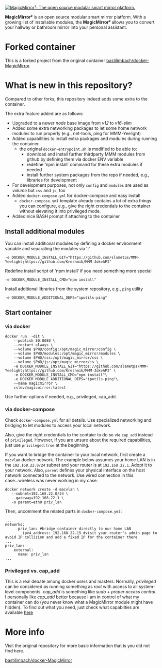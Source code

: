 [![MagicMirror²: The open source modular smart mirror platform. ](https://github.com/MichMich/MagicMirror/raw/master/.github/header.png)](https://github.com/MichMich/MagicMirror)

**MagicMirror²** is an open source modular smart mirror platform. With a growing list of installable modules, the **MagicMirror²** allows you to convert your hallway or bathroom mirror into your personal assistant.

# Forked container
This is a forked project from the original container [bastilimbach/docker-MagicMirror](https://github.com/bastilimbach/docker-MagicMirror)

# What is new in this repository?
Compared to other forks, this repository indeed adds some extra to the container. 

The extra feature added are as follows:
 - Upgraded to a newer *node* base image from *v12* to *v16-slim*
 - Added some extra networking packages to let some home network modules to run properly (e.g., net-tools, ping for MMM-Yeelight)
 - Added capabilities to install extra packages and modules during running the container
    - the original `docker-entrypoint.sh` is modified to be able to:
        - download and install further thirdparty MMM modules from github by defining them via docker ENV variable
        - redefine 'npm install' command for these extra modules if needed
        - install further system packages from the repo if needed, e.g., libraries for development
- For development purposes, not only `config` and `modules` are used as *volume* but `css` and `js`, too
 - Added `docker-compose.yml` for docker-compose and easy install
    - `docker-compose.yml` template already contains a lot of extra things you can configure, e.g., give the right credentials to the container without elevating it into privileged mode.
- Added nice BASH prompt if attaching to the container


## Install additional modules
You can install additional modules by defining a docker environment variable and separating the modules via ';'
```
-e DOCKER_MODULE_INSTALL_GIT="https://github.com/slametps/MMM-Yeelight;https://github.com/Kreshnik/MMM-JokeAPI"
```

Redefine install script of 'npm install' if you need something more special
```
-e DOCKER_MODULE_INSTALL_CMD="npm install"
```

Install additional libraries from the system repository, e.g., `ping` utility
```
-e DOCKER_MODULE_ADDITIONAL_DEPS="iputils-ping"
```

## Start container
### via docker
```
docker run  -dit \
	--publish 80:8080 \
	--restart always \
	--volume $PWD/config:/opt/magic_mirror/config \
	--volume $PWD/modules:/opt/magic_mirror/modules \
	--volume $PWD/css:/opt/magic_mirror/css \
	--volume $PWD/js:/opt/magic_mirror/js \
	-e DOCKER_MODULE_INSTALL_GIT="https://github.com/slametps/MMM-Yeelight;https://github.com/Kreshnik/MMM-JokeAPI" \
	-e DOCKER_MODULE_INSTALL_CMD="npm install"\
	-e DOCKER_MODULE_ADDITIONAL_DEPS="iputils-ping"\
	--name magicmirror \
	cslev/magicmirror:latest
```
Use further options if needed, e.g., privileged, cap_add.

### via docker-compose
Check `docker-compose.yml` for all details. Use specialized networking and bridging to let modules to access your local network.

Also, give the right credentials to the contaier to do so via `cap_add` instead of `privileged`. However, if you are unsure about the required capabilities, just use `privileged:true` at the beginning.

If you want to bridge the container to your local network, first create a `macvlan` docker network. The example below assumes your home LAN is in the `192.168.22.0/24` subnet and your router is at `192.168.22.1`. Adopt it to your network. Also, `parent` defines your physical interface on the host network connected to the network. Use wired connection in this case...wireless was never working in my case.
```
docker network create -d macvlan \
   --subnet=192.168.22.0/24 \
   --gateway=192.168.22.1 \
   -o parent=eth0 priv_lan
```

Then, uncomment the related parts in `docker-compose.yml`:
```
...
networks:
      priv_lan: #bridge container directly to our home LAN
        ipv4_address: 192.168.22.15 #visit your router's admin page to avoid IP collision and add a fixed IP for the container there
...
priv_lan:
    external:
      name: priv_lan
...
```

### Privileged vs. cap_add
This is a real debate among docker users and masters. Normally, *privileged* can be considered as running something as *root* with access to all system-level components. *cap_add* is something like *sudo* + *proper access control*. I personally like *cap_add* better because I am in control of what my container can do (you never know what a MagicMirror module might have hidden). To find out what you need, just check what capabilties are available [here](https://docs.docker.com/engine/reference/run/)


# More info
Visit the original repository for more basic information that is you did not find here.

[bastilimbach/docker-MagicMirror](https://github.com/bastilimbach/docker-MagicMirror)
